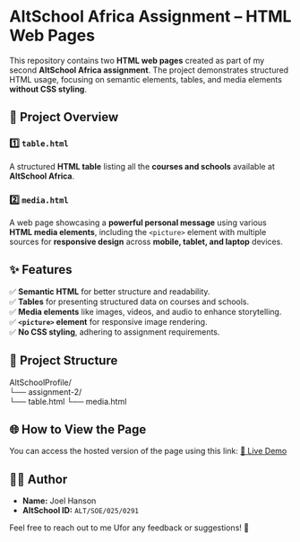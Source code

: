 # AltSchool Africa Assignment – HTML Web Pages

This repository contains two **HTML web pages** created as part of my second **AltSchool Africa assignment**. The project demonstrates structured HTML usage, focusing on semantic elements, tables, and media elements **without CSS styling**.

## 📌 Project Overview

### 1️⃣ `table.html`

A structured **HTML table** listing all the **courses and schools** available at **AltSchool Africa**.

### 2️⃣ `media.html`

A web page showcasing a **powerful personal message** using various **HTML media elements**, including the `<picture>` element with multiple sources for **responsive design** across **mobile, tablet, and laptop** devices.

## ✨ Features

✅ **Semantic HTML** for better structure and readability.  
✅ **Tables** for presenting structured data on courses and schools.  
✅ **Media elements** like images, videos, and audio to enhance storytelling.  
✅ **`<picture>` element** for responsive image rendering.  
✅ **No CSS styling**, adhering to assignment requirements.

## 📁 Project Structure

AltSchoolProfile/  
└── assignment-2/  
 └── table.html └── media.html

## 🌐 How to View the Page

You can access the hosted version of the page using this link:
[🔗 Live Demo](https://hansonjoel.github.io/AltSchool/assignment-2/table.html)

## 👨‍💻 Author

- **Name:** Joel Hanson
- **AltSchool ID:** `ALT/SOE/025/0291`

Feel free to reach out to me Ufor any feedback or suggestions! 🌟
